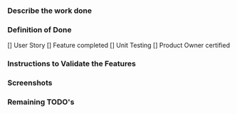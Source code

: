 ### Describe the work done


### Definition of Done

[] User Story
[] Feature completed
[] Unit Testing
[] Product Owner certified

### Instructions to Validate the Features


### Screenshots


### Remaining TODO's
